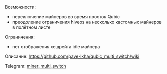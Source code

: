 Возможности:

* переключение майнеров во время простоя Qubic
* преодоление ограничения hiveos на несколько кастомных майнеров в полётном листе

Ограничения:

* нет отображения хешрейта idle майнера


Описание: https://github.com/pave-lkha/qubic_multi_switch/wiki

Telegram: [miner_multi_switch](https://t.me/miner_multi_switch)
